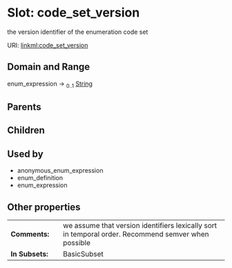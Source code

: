 
# Slot: code_set_version


the version identifier of the enumeration code set

URI: [linkml:code_set_version](https://w3id.org/linkml/code_set_version)


## Domain and Range

enum_expression &#8594;  <sub>0..1</sub> [String](types/String.md)

## Parents


## Children


## Used by

 * anonymous_enum_expression
 * enum_definition
 * enum_expression

## Other properties

|  |  |  |
| --- | --- | --- |
| **Comments:** | | we assume that version identifiers lexically sort in temporal order. Recommend semver when possible |
| **In Subsets:** | | BasicSubset |

